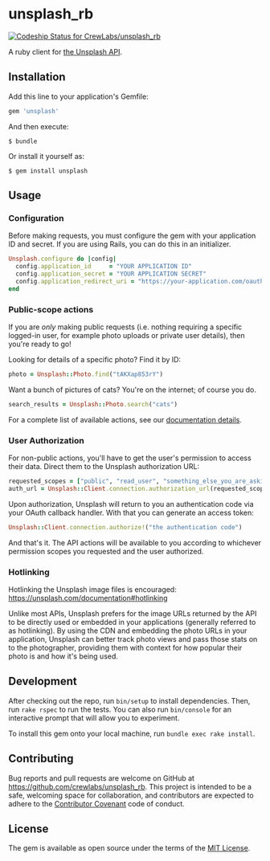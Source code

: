 # unsplash_rb

[ ![Codeship Status for CrewLabs/unsplash_rb](https://codeship.com/projects/0d395ea0-fe45-0132-5e19-022bf5e0402e/status?branch=master)](https://codeship.com/projects/88039)

A ruby client for [the Unsplash API](https://unsplash.com/documentation).

## Installation

Add this line to your application's Gemfile:

```ruby
gem 'unsplash'
```

And then execute:

    $ bundle

Or install it yourself as:

    $ gem install unsplash

## Usage

### Configuration

Before making requests, you must configure the gem with your application ID
and secret. If you are using Rails, you can do this in an initializer. 

```ruby
Unsplash.configure do |config|    
  config.application_id     = "YOUR APPLICATION ID"    
  config.application_secret = "YOUR APPLICATION SECRET"
  config.application_redirect_uri = "https://your-application.com/oauth/callback"
end
```

### Public-scope actions

If you are *only* making public requests (i.e. nothing requiring a specific logged-in user,
for example photo uploads or private user details), then you're ready to go!

Looking for details of a specific photo? Find it by ID:

```ruby
photo = Unsplash::Photo.find("tAKXap853rY")
```

Want a bunch of pictures of cats? You're on the internet; of course you do.

```ruby
search_results = Unsplash::Photo.search("cats")
```

For a complete list of available actions, see our [documentation details](http://www.rubydoc.info/github/CrewLabs/unsplash_rb).

### User Authorization

For non-public actions, you'll have to get the user's permission to access their data.
Direct them to the Unsplash authorization URL:

```ruby
requested_scopes = ["public", "read_user", "something_else_you_are_asking_for"]
auth_url = Unsplash::Client.connection.authorization_url(requested_scopes)
```

Upon authorization, Unsplash will return to you an authentication code via your OAuth
callback handler. With that you can generate an access token:

```ruby
Unsplash::Client.connection.authorize!("the authentication code")
```

And that's it. The API actions will be available to you according to whichever
permission scopes you requested and the user authorized.

### Hotlinking

Hotlinking the Unsplash image files is encouraged: https://unsplash.com/documentation#hotlinking

Unlike most APIs, Unsplash prefers for the image URLs returned by the API to be directly used or embedded in your applications (generally referred to as hotlinking). By using the CDN and embedding the photo URLs in your application, Unsplash can better track photo views and pass those stats on to the photographer, providing them with context for how popular their photo is and how it's being used.

## Development

After checking out the repo, run `bin/setup` to install dependencies. Then, run `rake rspec` to run the tests. You can also run `bin/console` for an interactive prompt that will allow you to experiment.

To install this gem onto your local machine, run `bundle exec rake install`. 

## Contributing

Bug reports and pull requests are welcome on GitHub at https://github.com/crewlabs/unsplash_rb. This project is intended to be a safe, welcoming space for collaboration, and contributors are expected to adhere to the [Contributor Covenant](http://contributor-covenant.org) code of conduct.


## License

The gem is available as open source under the terms of the [MIT License](http://opensource.org/licenses/MIT).

